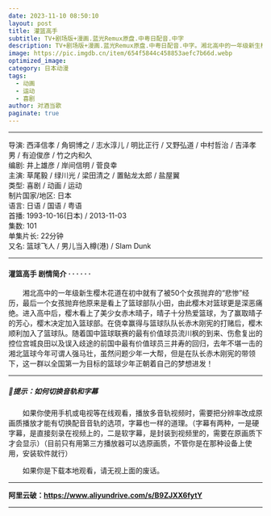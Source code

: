 ```yaml
---
date: 2023-11-10 08:50:10
layout: post
title: 灌篮高手
subtitle: TV+剧场版+漫画.蓝光Remux原盘.中粤日配音.中字
description: TV+剧场版+漫画.蓝光Remux原盘.中粤日配音.中字。湘北高中的一年级新生樱木花道在初中就有了被50个女孩抛弃的“悲惨”经历。进入高中后，樱木看上了美少女赤木晴子，晴子十分热爱篮球，为了赢取晴子的芳心，樱木决定加入篮球部...
image: https://pic.imgdb.cn/item/654f5844c458853aefc7b66d.webp
optimized_image: 
category: 日本动漫
tags:
  - 动画
  - 运动
  - 喜剧
author: 对酒当歌
paginate: true
---
```


---

导演: 西泽信孝 / 角铜博之 / 志水淳儿 / 明比正行 / 又野弘道 / 中村哲治 / 吉泽孝男 / 有迫俊彦 / 竹之内和久  
编剧: 井上雄彦 / 岸间信明 / 菅良幸  
主演: 草尾毅 / 绿川光 / 梁田清之 / 置鲇龙太郎 / 盐屋翼  
类型: 喜剧 / 动画 / 运动  
制片国家/地区: 日本  
语言: 日语 / 国语 / 粤语  
首播: 1993-10-16(日本) / 2013-11-03  
集数: 101  
单集片长: 22分钟  
又名: 篮球飞人 / 男儿当入樽(港) / Slam Dunk  

---

#### 灌篮高手 剧情简介 · · · · · ·

　　湘北高中的一年级新生樱木花道在初中就有了被50个女孩抛弃的“悲惨”经历，最后一个女孩抛弃他原来是看上了篮球部队小田，由此樱木对篮球更是深恶痛绝。进入高中后，樱木看上了美少女赤木晴子，晴子十分热爱篮球，为了赢取晴子的芳心，樱木决定加入篮球部。在侥幸赢得与篮球队队长赤木刚宪的打赌后，樱木顺利加入了篮球队。随着国中篮球联赛的最有价值球员流川枫的到来、伤愈复出的控位宫城良田以及误入歧途的前国中最有价值球员三井寿的回归，去年不堪一击的湘北篮球今年可谓人强马壮，虽然问题少年一大帮，但是在队长赤木刚宪的带领下，这一群以全国第一为目标的篮球少年正朝着自己的梦想进发！  

---

##### 🔔提示：如何切换音轨和字幕

　　如果你使用手机或电视等在线观看，播放多音轨视频时，需要把分辨率改成原画质播放才能有切换配音音轨的选项，字幕也一样的道理。（字幕有两种，一是硬字幕，是直接刻录在视频上的，二是软字幕，是封装到视频里的，需要在原画质下才会显示）（目前只有用第三方播放器可以选原画质，不管你是在那种设备上使用，安装软件就行）

　　如果你是下载本地观看，请无视上面的废话。

---

**阿里云破：<https://www.aliyundrive.com/s/B9ZJXX6fytY>**

---
